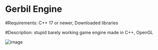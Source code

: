 # Gerbil Engine

#Requirements:
C++ 17 or newer, Downloaded libraries

#Description:
stupid barely working game engine made in C++, OpenGL



![image](https://github.com/Gerbil789/Gerbil-Engine/assets/67593297/4b847bd0-16f6-4676-9fc0-dc2e18413da1)


